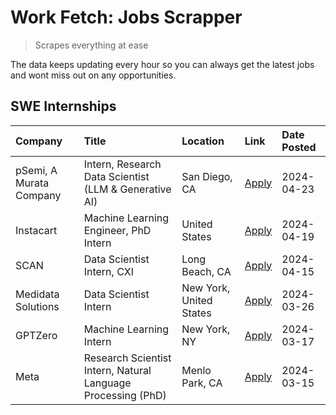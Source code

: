 # Work Fetch: Jobs Scrapper
> Scrapes everything at ease

The data keeps updating every hour so you can always get the latest jobs and wont miss out on any opportunities.

## SWE Internships
<!--START_SECTION:workfetch-->
| Company                 | Title                                                        | Location                | Link                                                                                                                                                                                                                                                                           | Date Posted   |
|:------------------------|:-------------------------------------------------------------|:------------------------|:-------------------------------------------------------------------------------------------------------------------------------------------------------------------------------------------------------------------------------------------------------------------------------|:--------------|
| pSemi, A Murata Company | Intern, Research Data Scientist (LLM & Generative AI)        | San Diego, CA           | [Apply](https://www.linkedin.com/jobs/view/intern-research-data-scientist-llm-generative-ai-at-psemi-a-murata-company-3887074168?position=4&pageNum=0&refId=0%2BLG2rUEKNYXBFv%2FNMezIg%3D%3D&trackingId=wsKAmrBCKip25dtBBgSVaA%3D%3D&trk=public_jobs_jserp-result_search-card) | 2024-04-23    |
| Instacart               | Machine Learning Engineer, PhD Intern                        | United States           | [Apply](https://www.linkedin.com/jobs/view/machine-learning-engineer-phd-intern-at-instacart-3901991739?position=2&pageNum=0&refId=0%2BLG2rUEKNYXBFv%2FNMezIg%3D%3D&trackingId=RpS4WEgfF3HiKsGDZKodzA%3D%3D&trk=public_jobs_jserp-result_search-card)                          | 2024-04-19    |
| SCAN                    | Data Scientist Intern, CXI                                   | Long Beach, CA          | [Apply](https://www.linkedin.com/jobs/view/data-scientist-intern-cxi-at-scan-3899690492?position=9&pageNum=0&refId=0%2BLG2rUEKNYXBFv%2FNMezIg%3D%3D&trackingId=3wwz%2BhmZgS5hGwbwljLiOA%3D%3D&trk=public_jobs_jserp-result_search-card)                                        | 2024-04-15    |
| Medidata Solutions      | Data Scientist Intern                                        | New York, United States | [Apply](https://www.linkedin.com/jobs/view/data-scientist-intern-at-medidata-solutions-3810253704?position=8&pageNum=0&refId=0%2BLG2rUEKNYXBFv%2FNMezIg%3D%3D&trackingId=dTnKKOjSL5m%2BYn3D8APOgQ%3D%3D&trk=public_jobs_jserp-result_search-card)                              | 2024-03-26    |
| GPTZero                 | Machine Learning Intern                                      | New York, NY            | [Apply](https://www.linkedin.com/jobs/view/machine-learning-intern-at-gptzero-3860723963?position=7&pageNum=0&refId=0%2BLG2rUEKNYXBFv%2FNMezIg%3D%3D&trackingId=C2XFhLb68uh7TGl8nVr61A%3D%3D&trk=public_jobs_jserp-result_search-card)                                         | 2024-03-17    |
| Meta                    | Research Scientist Intern, Natural Language Processing (PhD) | Menlo Park, CA          | [Apply](https://www.linkedin.com/jobs/view/research-scientist-intern-natural-language-processing-phd-at-meta-3858718375?position=10&pageNum=0&refId=0%2BLG2rUEKNYXBFv%2FNMezIg%3D%3D&trackingId=8E4WK36w0S1R120l773b5Q%3D%3D&trk=public_jobs_jserp-result_search-card)         | 2024-03-15    |
<!--END_SECTION:workfetch-->
